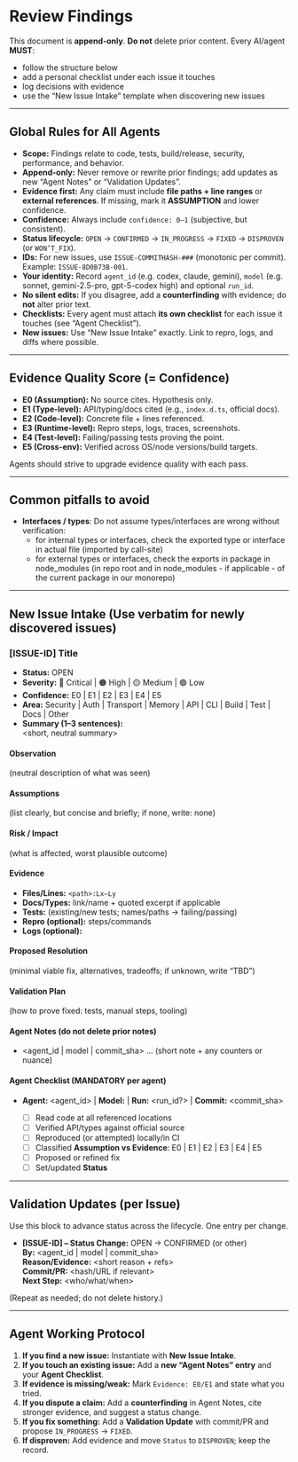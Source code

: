 # Review Findings

This document is **append-only**. **Do not** delete prior content. Every AI/agent **MUST**:
- follow the structure below
- add a personal checklist under each issue it touches
- log decisions with evidence
- use the “New Issue Intake” template when discovering new issues

---

## Global Rules for All Agents

- **Scope:** Findings relate to code, tests, build/release, security, performance, and behavior.
- **Append-only:** Never remove or rewrite prior findings; add updates as new “Agent Notes” or “Validation Updates”.
- **Evidence first:** Any claim must include **file paths + line ranges** or **external references**. If missing, mark it **ASSUMPTION** and lower confidence.
- **Confidence:** Always include `confidence: 0–1` (subjective, but consistent).
- **Status lifecycle:** `OPEN` → `CONFIRMED` → `IN_PROGRESS` → `FIXED` → `DISPROVEN` (or `WON’T_FIX`).
- **IDs:** For new issues, use `ISSUE-COMMITHASH-###` (monotonic per commit). Example: `ISSUE-8D0B73B-001`.
- **Your identity:** Record `agent_id` (e.g. codex, claude, gemini), `model`  (e.g. sonnet, gemini-2.5-pro, gpt-5-codex high) and optional `run_id`.
- **No silent edits:** If you disagree, add a **counterfinding** with evidence; do **not** alter prior text.
- **Checklists:** Every agent must attach **its own checklist** for each issue it touches (see “Agent Checklist”).
- **New issues:** Use “New Issue Intake” exactly. Link to repro, logs, and diffs where possible.

---

## Evidence Quality Score (= Confidence)

- **E0 (Assumption):** No source cites. Hypothesis only.
- **E1 (Type-level):** API/typing/docs cited (e.g., `index.d.ts`, official docs).
- **E2 (Code-level):** Concrete file + lines referenced.
- **E3 (Runtime-level):** Repro steps, logs, traces, screenshots.
- **E4 (Test-level):** Failing/passing tests proving the point.
- **E5 (Cross-env):** Verified across OS/node versions/build targets.

Agents should strive to upgrade evidence quality with each pass.

---

## Common pitfalls to avoid

- **Interfaces / types**: Do not assume types/interfaces are wrong without verification:
  - for internal types or interfaces, check the exported type or interface in actual file (imported by call-site)
  - for external types or interfaces, check the exports in package in node_modules (in repo root and in node_modules - if applicable - of the current package in our monorepo)

---

## New Issue Intake (Use verbatim for newly discovered issues)

### [ISSUE-ID] Title
- **Status:** OPEN
- **Severity:** 🔴 Critical | 🟠 High | 🟡 Medium | 🟢 Low
- **Confidence:** E0 | E1 | E2 | E3 | E4 | E5
- **Area:** Security | Auth | Transport | Memory | API | CLI | Build | Test | Docs | Other
- **Summary (1–3 sentences):**  
  <short, neutral summary>

#### Observation
(neutral description of what was seen)

#### Assumptions
(list clearly, but concise and briefly; if none, write: none)

#### Risk / Impact
(what is affected, worst plausible outcome)

#### Evidence
- **Files/Lines:** `<path>:Lx–Ly`
- **Docs/Types:** link/name + quoted excerpt if applicable
- **Tests:** (existing/new tests; names/paths -> failing/passing)
- **Repro (optional):** steps/commands
- **Logs (optional):** <snippets>

#### Proposed Resolution
(minimal viable fix, alternatives, tradeoffs; if unknown, write “TBD”)

#### Validation Plan
(how to prove fixed: tests, manual steps, tooling)

#### Agent Notes (do not delete prior notes)
- <agent_id | model | commit_sha> … (short note + any counters or nuance)

#### Agent Checklist (MANDATORY per agent)
- **Agent:** <agent_id> | **Model:** <model> | **Run:** <run_id?> | **Commit:** <commit_sha>
    - [ ] Read code at all referenced locations
    - [ ] Verified API/types against official source
    - [ ] Reproduced (or attempted) locally/in CI
    - [ ] Classified **Assumption vs Evidence**: E0 | E1 | E2 | E3 | E4 | E5
    - [ ] Proposed or refined fix
    - [ ] Set/updated **Status**

---

## Validation Updates (per Issue)

Use this block to advance status across the lifecycle. One entry per change.

- **[ISSUE-ID] – Status Change:** OPEN → CONFIRMED (or other)  
  **By:** <agent_id | model | commit_sha>  
  **Reason/Evidence:** <short reason + refs>  
  **Commit/PR:** <hash/URL if relevant>  
  **Next Step:** <who/what/when>

(Repeat as needed; do not delete history.)

---

## Agent Working Protocol

1. **If you find a new issue:** Instantiate with **New Issue Intake**.
2. **If you touch an existing issue:** Add a **new “Agent Notes” entry** and your **Agent Checklist**.
3. **If evidence is missing/weak:** Mark `Evidence: E0/E1` and state what you tried.
4. **If you dispute a claim:** Add a **counterfinding** in Agent Notes, cite stronger evidence, and suggest a status change.
5. **If you fix something:** Add a **Validation Update** with commit/PR and propose `IN_PROGRESS` → `FIXED`.
6. **If disproven:** Add evidence and move `Status` to `DISPROVEN`; keep the record.
